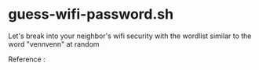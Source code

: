 # guess-wifi-password.sh

Let's break into your neighbor's wifi security with the wordlist similar to the word "vennvenn" at random

Reference :

